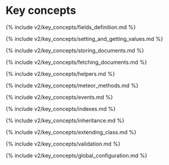 # Key concepts

{% include v2/key_concepts/fields_definition.md %}

{% include v2/key_concepts/setting_and_getting_values.md %}

{% include v2/key_concepts/storing_documents.md %}

{% include v2/key_concepts/fetching_documents.md %}

{% include v2/key_concepts/helpers.md %}

{% include v2/key_concepts/meteor_methods.md %}

{% include v2/key_concepts/events.md %}

{% include v2/key_concepts/indexes.md %}

{% include v2/key_concepts/inheritance.md %}

{% include v2/key_concepts/extending_class.md %}

{% include v2/key_concepts/validation.md %}

{% include v2/key_concepts/global_configuration.md %}